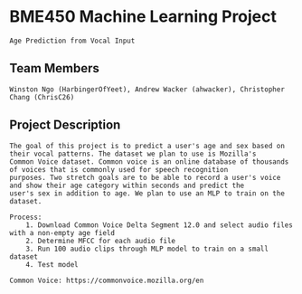 # BME450 Machine Learning Project
	Age Prediction from Vocal Input
## Team Members
	Winston Ngo (HarbingerOfYeet), Andrew Wacker (ahwacker), Christopher Chang (ChrisC26)
## Project Description
	The goal of this project is to predict a user's age and sex based on their vocal patterns. The dataset we plan to use is Mozilla's
	Common Voice dataset. Common voice is an online database of thousands of voices that is commonly used for speech recognition
	purposes. Two stretch goals are to be able to record a user's voice and show their age category within seconds and predict the
	user's sex in addition to age. We plan to use an MLP to train on the dataset. 

	Process:
		1. Download Common Voice Delta Segment 12.0 and select audio files with a non-empty age field
		2. Determine MFCC for each audio file
		3. Run 100 audio clips through MLP model to train on a small dataset
		4. Test model 

	Common Voice: https://commonvoice.mozilla.org/en